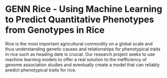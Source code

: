 # GENN Rice - Using Machine Learning to Predict Quantitative Phenotypes from Genotypes in Rice
Rice is the most important agricultural commodity on a global scale and thus understanding genetic causes and relationships for phenotypical traits in rice such as heading date is crucial. Our research project seeks to use machine learning models to offer a real solution to the inefficiency of genome association studies and eventually create a model that can reliably predict phenotypical traits for rice.
